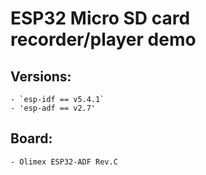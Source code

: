 # ESP32 Micro SD card recorder/player demo

## Versions:

    - `esp-idf == v5.4.1`
    - 'esp-adf == v2.7'

## Board:
    
    - Olimex ESP32-ADF Rev.C
